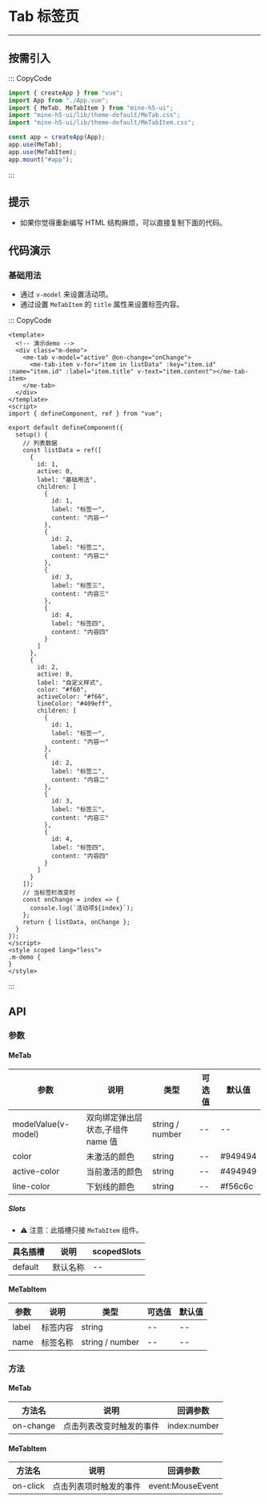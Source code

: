 # Tab 标签页

---

## 按需引入

::: CopyCode

```JavaScript
import { createApp } from "vue";
import App from "./App.vue";
import { MeTab, MeTabItem } from "mine-h5-ui";
import "mine-h5-ui/lib/theme-default/MeTab.css";
import "mine-h5-ui/lib/theme-default/MeTabItem.css";

const app = createApp(App);
app.use(MeTab);
app.use(MeTabItem);
app.mount("#app");
```

:::

## 提示

- 如果你觉得重新编写 HTML 结构麻烦，可以直接复制下面的代码。

## 代码演示

### 基础用法

- 通过 `v-model` 来设置活动项。
- 通过设置 `MeTabItem` 的 `title` 属性来设置标签内容。

::: CopyCode

```Vue
<template>
  <!-- 演示demo -->
  <div class="m-demo">
    <me-tab v-model="active" @on-change="onChange">
      <me-tab-item v-for="item in listData" :key="item.id" :name="item.id" :label="item.title" v-text="item.content"></me-tab-item>
    </me-tab>
  </div>
</template>
<script>
import { defineComponent, ref } from "vue";

export default defineComponent({
  setup() {
    // 列表数据
    const listData = ref([
      {
        id: 1,
        active: 0,
        label: "基础用法",
        children: [
          {
            id: 1,
            label: "标签一",
            content: "内容一"
          },
          {
            id: 2,
            label: "标签二",
            content: "内容二"
          },
          {
            id: 3,
            label: "标签三",
            content: "内容三"
          },
          {
            id: 4,
            label: "标签四",
            content: "内容四"
          }
        ]
      },
      {
        id: 2,
        active: 0,
        label: "自定义样式",
        color: "#f60",
        activeColor: "#f66",
        lineColor: "#409eff",
        children: [
          {
            id: 1,
            label: "标签一",
            content: "内容一"
          },
          {
            id: 2,
            label: "标签二",
            content: "内容二"
          },
          {
            id: 3,
            label: "标签三",
            content: "内容三"
          },
          {
            id: 4,
            label: "标签四",
            content: "内容四"
          }
        ]
      }
    ]);
    // 当标签栏改变时
    const onChange = index => {
      console.log(`活动项${index}`);
    };
    return { listData, onChange };
  }
});
</script>
<style scoped lang="less">
.m-demo {
}
</style>
```

:::

## API

### 参数

#### MeTab

| 参数                | 说明                              | 类型            | 可选值 | 默认值  |
|---------------------|-----------------------------------|-----------------|--------|---------|
| modelValue(v-model) | 双向绑定弹出层状态,子组件 name 值 | string / number | --     | --      |
| color               | 未激活的颜色                      | string          | --     | #949494 |
| active-color        | 当前激活的颜色                    | string          | --     | #494949 |
| line-color          | 下划线的颜色                      | string          | --     | #f56c6c |

##### Slots

- ⚠ 注意：此插槽只接 `MeTabItem` 组件。

| 具名插槽 | 说明     | scopedSlots |
|----------|----------|-------------|
| default  | 默认名称 | --          |

#### MeTabItem

| 参数  | 说明     | 类型            | 可选值 | 默认值 |
|-------|----------|-----------------|--------|--------|
| label | 标签内容 | string          | --     | --     |
| name  | 标签名称 | string / number | --     | --     |

### 方法

#### MeTab

| 方法名    | 说明                     | 回调参数     |
|-----------|--------------------------|--------------|
| on-change | 点击列表改变时触发的事件 | index:number |

#### MeTabItem

| 方法名   | 说明                   | 回调参数         |
|----------|------------------------|------------------|
| on-click | 点击列表项时触发的事件 | event:MouseEvent |
